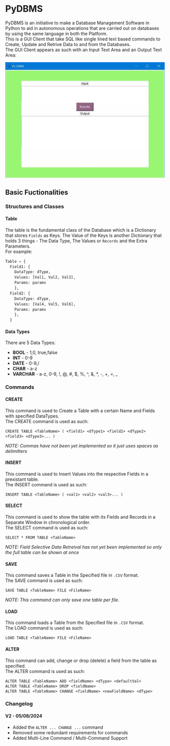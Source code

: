 # PyDBMS

PyDBMS is an initiative to make a Database Management Software in Python to aid in autonomous operations that are carried out on databases by using the same language in both the Platform.  
This is a GUI Client that take SQL like single lined text based commands to Create, Update and Retrive Data to and from the Databases.  
The GUI Client appears as such with an Input Text Area and an Output Text Area:  

![The GUI Client](/GUIClient.jpg "GUI Client")

## Basic Fuctionalities

### Structures and Classes

#### Table

The table is the fundamental class of the Database which is a Dictionary that stores `Fields` as Keys. The Value of the Keys is another Dictionary that
holds 3 things - The Data Type, The Values or `Records` and the Extra Parameters.  
For example:
``` python
Table = {
  Field1: {
    DataType: dType, 
    Values: [Val1, Val2, Val3], 
    Params: params
    },
  Field2: {
    DataType: dType, 
    Values: [Val4, Val5, Val6], 
    Params: params
    },
  }
```

#### Data Types

There are 5 Data Types:  
* **BOOL** - 1,0, true,false
* **INT** - 0-9
* **DATE** - 0-9,/
* **CHAR** - a-z
* **VARCHAR** - a-z, 0-9, !, @, #, $, %, ^, &, *, -, +, =, _  


### Commands

#### CREATE

This command is used to Create a Table with a certain Name and Fields with specified DataTypes.  
The CREATE command is used as such:  
```
CREATE TABLE <TableName> ( <field1> <dType1> <field2> <dType2> <field3> <dType3>... )
```
*NOTE: Commas have not been yet implemented so it just uses spaces as delimitters*

#### INSERT

This command is used to Insert Values into the respective Fields in a prexistant table.  
The INSERT command is used as such:  
```
INSERT TABLE <TableName> ( <val1> <val2> <val3>... )
```

#### SELECT

This command is used to show the table with its Fields and Records in a Separate Window in chronological order.  
The SELECT command is used as such:  
```
SELECT * FROM TABLE <TableName>
```
*NOTE: Field Selective Data Retreival has not yet been implemented so only the full table can be shown at once*

#### SAVE

This command saves a Table in the Specified file in `.CSV` format.  
The SAVE command is used as such:  
```
SAVE TABLE <TableName> FILE <FileName>
```
*NOTE: This command can only save one table per file.*

#### LOAD

This command loads a Table from the Specified file in `.CSV` format.  
The LOAD command is used as such:  
```
LOAD TABLE <TableName> FILE <FileName>
```

#### ALTER

This command can add, change or drop (delete) a field from the table as specified.  
The ALTER command is used as such: 
```
ALTER TABLE <TableName> ADD <fieldName> <dType> <defaultVal>
ALTER TABLE <TableName> DROP <fieldName>
ALTER TABLE <TableName> CHANGE <fieldName> <newFieldName> <dType>
```


### Changelog
#### V2 - 05/08/2024
+ Added the `ALTER ... CHANGE ...` command
+ Removed some redundant requirements for commands
+ Added Multi-Line Command / Multi-Command Support
